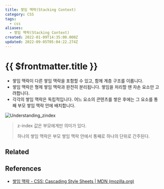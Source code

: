 ```yaml
---
title: 쌓임 맥락(Stacking Context)
category: CSS
tags:
  - css
aliases:
  - 쌓임 맥락(Stacking Context)
created: 2022-01-09T14:35:00.000Z
updated: 2022-09-05T05:04:22.274Z
---
```


# {{ $frontmatter.title }}

- 쌓임 맥락이 다른 쌓임 맥락을 포함할 수 있고, 함께 계층 구조를 이룹니다.
- 쌓임 맥락은 형제 쌓임 맥락과 완전히 분리됩니다. 쌓임을 처리할 땐 자손 요소만 고려합니다.
- 각각의 쌓임 맥락은 독립적입니다. 어느 요소의 콘텐츠를 쌓은 후에는 그 요소를 통째 부모 쌓임 맥락 안에 배치합니다.

![Understanding_zindex](https://developer.mozilla.org/@api/deki/files/913/=Understanding_zindex_04.png)

> z-index 값은 부모에게만 의미가 있다.
>
> 하나의 쌓임 맥락은 부모 쌓임 맥락 안에서 통째로 하나의 단위로 간주된다.

## Related

## References

- [쌓임 맥락 - CSS: Cascading Style Sheets | MDN (mozilla.org)](https://developer.mozilla.org/ko/docs/Web/CSS/CSS_Positioning/Understanding_z_index/The_stacking_context)
